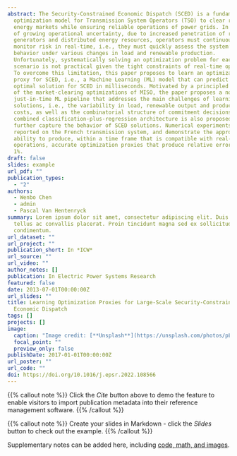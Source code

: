 ```yaml
---
abstract: The Security-Constrained Economic Dispatch (SCED) is a fundamental
  optimization model for Transmission System Operators (TSO) to clear real-time
  energy markets while ensuring reliable operations of power grids. In a context
  of growing operational uncertainty, due to increased penetration of renewable
  generators and distributed energy resources, operators must continuously
  monitor risk in real-time, i.e., they must quickly assess the system’s
  behavior under various changes in load and renewable production.
  Unfortunately, systematically solving an optimization problem for each such
  scenario is not practical given the tight constraints of real-time operations.
  To overcome this limitation, this paper proposes to learn an optimization
  proxy for SCED, i.e., a Machine Learning (ML) model that can predict an
  optimal solution for SCED in milliseconds. Motivated by a principled analysis
  of the market-clearing optimizations of MISO, the paper proposes a novel
  just-in-time ML pipeline that addresses the main challenges of learning SCED
  solutions, i.e., the variability in load, renewable output and production
  costs, as well as the combinatorial structure of commitment decisions. A novel
  combined classification-plus-regression architecture is also proposed, to
  further capture the behavior of SCED solutions. Numerical experiments are
  reported on the French transmission system, and demonstrate the approach’s
  ability to produce, within a time frame that is compatible with real-time
  operations, accurate optimization proxies that produce relative errors below
  1%.
draft: false
slides: example
url_pdf: ""
publication_types:
  - "2"
authors:
  - Wenbo Chen
  - admin
  - Pascal Van Hentenryck
summary: Lorem ipsum dolor sit amet, consectetur adipiscing elit. Duis posuere
  tellus ac convallis placerat. Proin tincidunt magna sed ex sollicitudin
  condimentum.
url_dataset: ""
url_project: ""
publication_short: In *ICW*
url_source: ""
url_video: ""
author_notes: []
publication: In Electric Power Systems Research
featured: false
date: 2013-07-01T00:00:00Z
url_slides: ""
title: Learning Optimization Proxies for Large-Scale Security-Constrained
  Economic Dispatch
tags: []
projects: []
image:
  caption: "Image credit: [**Unsplash**](https://unsplash.com/photos/pLCdAaMFLTE)"
  focal_point: ""
  preview_only: false
publishDate: 2017-01-01T00:00:00Z
url_poster: ""
url_code: ""
doi: https://doi.org/10.1016/j.epsr.2022.108566
---
```


{{% callout note %}}
Click the _Cite_ button above to demo the feature to enable visitors to import publication metadata into their reference management software.
{{% /callout %}}

{{% callout note %}}
Create your slides in Markdown - click the _Slides_ button to check out the example.
{{% /callout %}}

Supplementary notes can be added here, including [code, math, and images](https://wowchemy.com/docs/writing-markdown-latex/).
